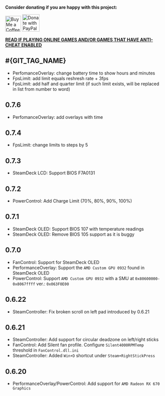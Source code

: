 **Consider donating if you are happy with this project:**

<a href='https://ko-fi.com/ayufan' target='_blank'><img height='35' style='border:0px;height:50px;' src='https://az743702.vo.msecnd.net/cdn/kofi3.png?v=0' alt='Buy Me a Coffee at ko-fi.com' /></a> <a href="https://www.paypal.com/donate/?hosted_button_id=DHNBE2YR9D5Y2" target='_blank'><img height='35' src="https://raw.githubusercontent.com/stefan-niedermann/paypal-donate-button/master/paypal-donate-button.png" alt="Donate with PayPal" style='border:0px;height:55px;'/></a>

[**READ IF PLAYING ONLINE GAMES AND/OR GAMES THAT HAVE ANTI-CHEAT ENABLED**](https://steam-deck-tools.ayufan.dev/#anti-cheat-and-antivirus-software)

## #{GIT_TAG_NAME}

- PerfomanceOverlay: change battery time to show hours and minutes
- FpsLimit: add limit equals reshresh rate + 3fps
- FpsLimit: add half and quarter limit (if such limit exists, will be replaced in list from number to word)

## 0.7.6

- PerfomanceOverlay: add overlays with time

## 0.7.4

- FpsLimit: change limits to steps by 5

## 0.7.3

- SteamDeck LCD: Support BIOS F7A0131

## 0.7.2

- PowerControl: Add Charge Limit (70%, 80%, 90%, 100%)

## 0.7.1

- SteamDeck OLED: Support BIOS 107 with temperature readings
- SteamDeck OLED: Remove BIOS 105 support as it is buggy

## 0.7.0

- FanControl: Support for SteamDeck OLED
- PerformanceOverlay: Support the `AMD Custom GPU 0932` found in SteamDeck OLED
- PowerControl: Support `AMD Custom GPU 0932` with a SMU at `0x80600000-0x8067ffff` ver.: `0x063F0E00`

## 0.6.22

- SteamController: Fix broken scroll on left pad introduced by 0.6.21

## 0.6.21

- SteamController: Add support for circular deadzone on left/right sticks
- FanControl: Add Silent fan profile. Configure `Silent4000RPMTemp` threshold in `FanControl.dll.ini`
- SteamController: Added `Win+D` shortcut under `Steam+RightStickPress`

## 0.6.20

- PerformanceOverlay/PowerControl: Add support for `AMD Radeon RX 670 Graphics`
